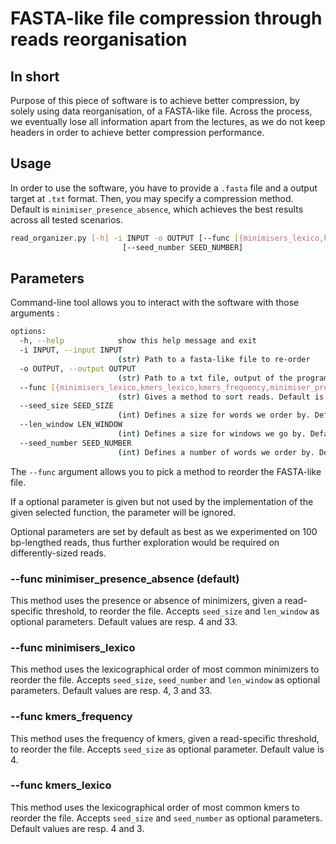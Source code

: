 # FASTA-like file compression through reads reorganisation

## In short

Purpose of this piece of software is to achieve better compression, by solely using data reorganisation, of a FASTA-like file. Across the process, we eventually lose all information apart from the lectures, as we do not keep headers in order to achieve better compression performance.

## Usage

In order to use the software, you have to provide a `.fasta` file and a output target at `.txt` format.
Then, you may specify a compression method. Default is `minimiser_presence_absence`, which achieves the best results across all tested scenarios.

```bash
read_organizer.py [-h] -i INPUT -o OUTPUT [--func [{minimisers_lexico,kmers_lexico,kmers_frequency,minimiser_presence_absence}]] [--seed_size SEED_SIZE] [--len_window LEN_WINDOW]
                         [--seed_number SEED_NUMBER]
```

## Parameters

Command-line tool allows you to interact with the software with those arguments :

```bash
options:
  -h, --help            show this help message and exit
  -i INPUT, --input INPUT
                        (str) Path to a fasta-like file to re-order
  -o OUTPUT, --output OUTPUT
                        (str) Path to a txt file, output of the program
  --func [{minimisers_lexico,kmers_lexico,kmers_frequency,minimiser_presence_absence}]
                        (str) Gives a method to sort reads. Default is 'minimiser_presence_absence'.
  --seed_size SEED_SIZE
                        (int) Defines a size for words we order by. Default is 4.
  --len_window LEN_WINDOW
                        (int) Defines a size for windows we go by. Default is 3.
  --seed_number SEED_NUMBER
                        (int) Defines a number of words we order by. Default is 33.
```

The `--func` argument allows you to pick a method to reorder the FASTA-like file.

If a optional parameter is given but not used by the implementation of the given selected function, the parameter will be ignored.

Optional parameters are set by default as best as we experimented on 100 bp-lengthed reads, thus further exploration would be required on differently-sized reads.

### --func minimiser_presence_absence (default)

This method uses the presence or absence of minimizers, given a read-specific threshold, to reorder the file.
Accepts `seed_size` and `len_window` as optional parameters. Default values are resp. 4 and 33.

### --func minimisers_lexico

This method uses the lexicographical order of most common minimizers to reorder the file.
Accepts `seed_size`, `seed_number` and `len_window` as optional parameters. Default values are resp. 4, 3 and 33.

### --func kmers_frequency

This method uses the frequency of kmers, given a read-specific threshold, to reorder the file.
Accepts `seed_size` as optional parameter. Default value is 4.

### --func kmers_lexico

This method uses the lexicographical order of most common kmers to reorder the file.
Accepts `seed_size` and `seed_number` as optional parameters. Default values are resp. 4 and 3.